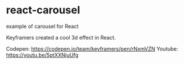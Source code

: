 # react-carousel

example of carousel for React

Keyframers created a cool 3d effect in React.

Codepen: https://codepen.io/team/keyframers/pen/rNxmVZN
Youtube:  https://youtu.be/5ptXXNjuUfg


